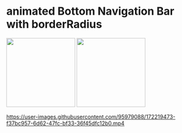 # animated Bottom Navigation Bar with borderRadius


<img src="https://user-images.githubusercontent.com/95979088/172218216-a420d4a3-d943-46ff-9833-652c3d2dcb26.jpg" width="180"  />
<img src="https://user-images.githubusercontent.com/95979088/172218226-2d5ae7f9-5d8b-472a-aa02-00c3395095c3.jpg" width="180"  />








https://user-images.githubusercontent.com/95979088/172219473-f37bc957-6d62-47fc-bf33-36f45dfc12b0.mp4

